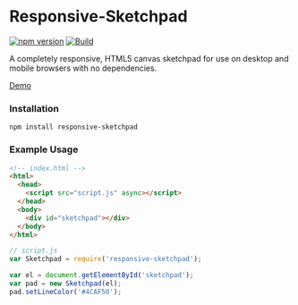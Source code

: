 # Responsive-Sketchpad

[![npm version](https://img.shields.io/npm/v/responsive-sketchpad)](https://www.npmjs.com/package/responsive-sketchpad)
[![Build](https://github.com/tsand/responsive-sketchpad/workflows/Build/badge.svg)](https://github.com/tsand/responsive-sketchpad/actions)

A completely responsive, HTML5 canvas sketchpad for use on desktop and mobile browsers with no dependencies.

[Demo](https://tsand.github.io/responsive-sketchpad/)

### Installation

`npm install responsive-sketchpad`

### Example Usage

```html
<!-- index.html -->
<html>
  <head>
    <script src="script.js" async></script>
  </head>
  <body>
    <div id="sketchpad"></div>
  </body>
</html>
```

```js
// script.js
var Sketchpad = require('responsive-sketchpad');

var el = document.getElementById('sketchpad');
var pad = new Sketchpad(el);
pad.setLineColor('#4CAF50');
```
